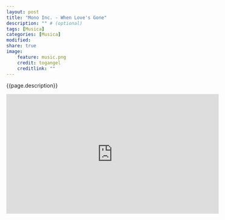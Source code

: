 ```yaml
---
layout: post
title: "Mono Inc. - When Love's Gone"
description: "" # (optional)
tags: [Musica]
categories: [Musica]
modified:
share: true
image:
    feature: music.png
    credit: togangel
    creditlink: ""
---
```


<style>
  img
  {
    display: block;
    float: none;
    margin-left: auto;
    margin-right: auto;
  }
</style>

{{page.description}}

<!--more-->

<iframe width="560" height="315" src="https://www.youtube.com/embed/d_0wCzL3LZA?controls=0" frameborder="0" allow="accelerometer; autoplay; encrypted-media; gyroscope; picture-in-picture" allowfullscreen></iframe>
